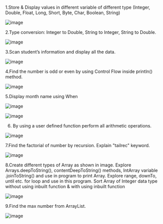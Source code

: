 1.Store & Display values in different variable of different type (Integer, Double, Float, Long, Short, Byte, Char, Boolean, String)


![image](https://github.com/Rushi-7070/MAD_Practical-1_21012011136/assets/97504709/0677f1e9-a3e3-4f6e-8dc2-2e76da648e87)

2.Type conversion:
Integer to Double, String to Integer, String to Double.

![image](https://github.com/Rushi-7070/MAD_Practical-1_21012011136/assets/97504709/fa140ec9-8bda-4ded-a378-d6dd38266cd0)

3.Scan student’s information and display all the data.

![image](https://github.com/Rushi-7070/MAD_Practical-1_21012011136/assets/97504709/f65c3c92-c319-4471-bc86-61773e37d937)

4.Find the number is odd or even by using Control Flow inside println() method.

![image](https://github.com/Rushi-7070/MAD_Practical-1_21012011136/assets/97504709/6dcbe599-05c3-4413-9529-62c2390237a0)

5.Display month name using When

![image](https://github.com/Rushi-7070/MAD_Practical-1_21012011136/assets/97504709/ad72511b-fa03-489b-8cb8-c3dce17e2c6b)

![image](https://github.com/Rushi-7070/MAD_Practical-1_21012011136/assets/97504709/b7d96ba7-4456-4356-b190-5b9dcde485a2)

6. By using a user defined function perform all arithmetic operations.

![image](https://github.com/Rushi-7070/MAD_Practical-1_21012011136/assets/97504709/ecbf544e-b800-4a4a-8e1f-1abde39a0c4b)

7.Find the factorial of number by recursion. Explain "tailrec" keyword.

![image](https://github.com/Rushi-7070/MAD_Practical-1_21012011136/assets/97504709/958513a3-9d92-4d04-88ec-519a1e1c58e6)

8.Create different types of Array as shown in image. Explore Arrays.deepToString(), contentDeepToString() methods, IntArray variable .joinToString()  and use in program to print Array. Explore range, downTo, until etc. for loop and use in this program. Sort Array of Integer data type without using inbuilt function & with using inbuilt function

![image](https://github.com/Rushi-7070/MAD_Practical-1_21012011136/assets/97504709/90815486-20a1-42a7-bcf6-6f6fa105aed9)


9.Find the max number from ArrayList.


![image](https://github.com/Rushi-7070/MAD_Practical-1_21012011136/assets/97504709/3ae2a27e-7b9a-4451-b606-7c1eabc37ecb)








